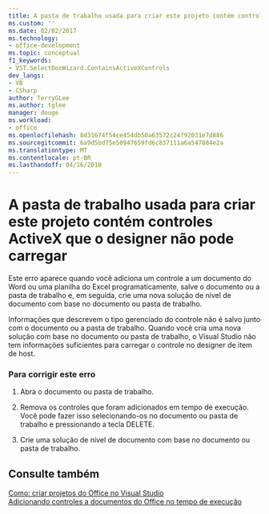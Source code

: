 ```yaml
---
title: A pasta de trabalho usada para criar este projeto contém controles ActiveX que não é possível carregar o designer | Microsoft Docs
ms.custom: ''
ms.date: 02/02/2017
ms.technology:
- office-development
ms.topic: conceptual
f1_keywords:
- VST.SelectDocWizard.ContainsActiveXControls
dev_langs:
- VB
- CSharp
author: TerryGLee
ms.author: tglee
manager: douge
ms.workload:
- office
ms.openlocfilehash: 8d31674f54ce454db50a63572c24f92031e7d886
ms.sourcegitcommit: 6a9d5bd75e50947659fd6c837111a6a547884e2a
ms.translationtype: MT
ms.contentlocale: pt-BR
ms.lasthandoff: 04/16/2018
---
```

# <a name="the-workbook-used-to-create-this-project-contains-activex-controls-that-the-designer-cannot-load"></a>A pasta de trabalho usada para criar este projeto contém controles ActiveX que o designer não pode carregar
  Este erro aparece quando você adiciona um controle a um documento do Word ou uma planilha do Excel programaticamente, salve o documento ou a pasta de trabalho e, em seguida, crie uma nova solução de nível de documento com base no documento ou pasta de trabalho.  
  
 Informações que descrevem o tipo gerenciado do controle não é salvo junto com o documento ou a pasta de trabalho. Quando você cria uma nova solução com base no documento ou pasta de trabalho, o Visual Studio não tem informações suficientes para carregar o controle no designer de item de host.  
  
### <a name="to-correct-this-error"></a>Para corrigir este erro  
  
1.  Abra o documento ou pasta de trabalho.  
  
2.  Remova os controles que foram adicionados em tempo de execução. Você pode fazer isso selecionando-os no documento ou pasta de trabalho e pressionando a tecla DELETE.  
  
3.  Crie uma solução de nível de documento com base no documento ou pasta de trabalho.  
  
## <a name="see-also"></a>Consulte também  
 [Como: criar projetos do Office no Visual Studio](../vsto/how-to-create-office-projects-in-visual-studio.md)   
 [Adicionando controles a documentos do Office no tempo de execução](../vsto/adding-controls-to-office-documents-at-run-time.md)  
  
  